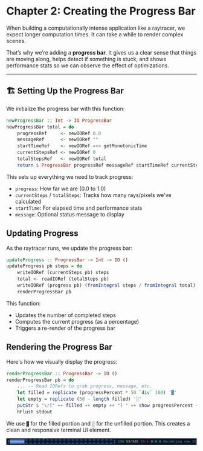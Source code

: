 # Chapter 2: Creating the Progress Bar

When building a computationally intense application like a raytracer, we expect longer computation times. It can take a while to render complex scenes.

That’s why we’re adding a **progress bar**. It gives us a clear sense that things are moving along, helps detect if something is stuck, and shows performance stats so we can observe the effect of optimizations.

---

## 🏗️ Setting Up the Progress Bar

We initialize the progress bar with this function:

```haskell
newProgressBar :: Int -> IO ProgressBar
newProgressBar total = do
    progressRef     <- newIORef 0.0
    messageRef      <- newIORef ""
    startTimeRef    <- newIORef =<< getMonotonicTime
    currentStepsRef <- newIORef 0
    totalStepsRef   <- newIORef total
    return $ ProgressBar progressRef messageRef startTimeRef currentStepsRef totalStepsRef
```

This sets up everything we need to track progress:

- `progress`: How far we are (0.0 to 1.0)
- `currentSteps` / `totalSteps`: Tracks how many rays/pixels we've calculated
- `startTime`: For elapsed time and performance stats
- `message`: Optional status message to display

## Updating Progress

As the raytracer runs, we update the progress bar:

```haskell
updateProgress :: ProgressBar -> Int -> IO ()
updateProgress pb steps = do
    writeIORef (currentSteps pb) steps
    total <- readIORef (totalSteps pb)
    writeIORef (progress pb) (fromIntegral steps / fromIntegral total)
    renderProgressBar pb
```

This function:

- Updates the number of completed steps
- Computes the current progress (as a percentage)
- Triggers a re-render of the progress bar

## Rendering the Progress Bar

Here's how we visually display the progress:

```haskell
renderProgressBar :: ProgressBar -> IO ()
renderProgressBar pb = do
    ... -- Read IORefs to grab progress, message, etc.
    let filled = replicate (progressPercent * 50 `div` 100) '▓'
    let empty = replicate (50 - length filled) '░'
    putStr $ "\r[" ++ filled ++ empty ++ "] " ++ show progressPercent ++ "% ..."
    hFlush stdout
```

We use `▓` for the filled portion and `░` for the unfilled portion. This creates a clean and responsive terminal UI element.

![Progress Bar at 13%](./media/02/progress_bar_13.png)
